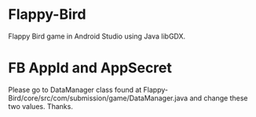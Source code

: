 # Flappy-Bird
Flappy Bird game in Android Studio using Java libGDX.

# FB AppId and AppSecret
Please go to DataManager class found at Flappy-Bird/core/src/com/submission/game/DataManager.java and change
these two values. Thanks.
